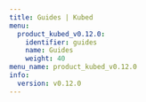 ```yaml
---
title: Guides | Kubed
menu:
  product_kubed_v0.12.0:
    identifier: guides
    name: Guides
    weight: 40
menu_name: product_kubed_v0.12.0
info:
  version: v0.12.0
---
```


